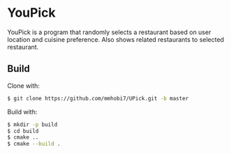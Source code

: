 # YouPick
YouPick is a program that randomly selects a restaurant based on user location and cuisine preference. Also shows related restaurants to selected restaurant.

Build
------------
Clone with:
```bash
$ git clone https://github.com/mmhobi7/UPick.git -b master
```
Build with:
```bash
$ mkdir -p build
$ cd build
$ cmake ..
$ cmake --build .
```

